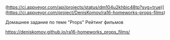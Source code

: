 (https://ci.appveyor.com/api/projects/status/dm104u2khbic48tp?svg=true)](https://ci.appveyor.com/project/DenisKomov/ra16-homeworks-props-films) 

Домашнее задание по теме "Props"
Рейтинг фильмов

https://deniskomov.github.io/ra16-homeworks_props_films/
